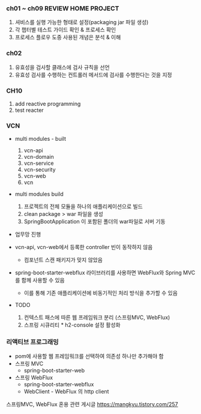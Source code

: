 ### ch01 ~ ch09 REVIEW HOME PROJECT 
1. 셔비스를 실행 가능한 형태로 설정(packaging jar 파일 생성)
1. 각 챕터별 테스트 가이드 확인 & 프로세스 확인
1. 프로세스 플로우 도중 사용된 개념은 분석 & 이해

### ch02
1. 유효성을 검사할 클래스에 검사 규칙을 선언
1. 유효성 검사를 수행하는 컨트롤러 메서드에 검사를 수행한다는 것을 지정

### CH10
1. add reactive programming 
1. test reacter 

### VCN
* multi modules - built
	1. vcn-api
	1. vcn-domain	
	1. vcn-service
	1. vcn-security
	1. vcn-web
	1. vcn
* multi modules build
	1. 프로젝트의 전체 모듈을 하나의 애플리케이션으로 빌드
	1. clean package > war 파일을 생성
	1. SpringBootApplication 이 포함된 폴더의 war파일로 서버 기동 
* 업무망 진행

* vcn-api, vcn-web에서 등록한 controller 빈이 동작하지 않음 
	* 컴포넌트 스캔 패키지가 맞지 않았음
* spring-boot-starter-webflux 라이브러리를 사용하면 WebFlux와 Spring MVC를 함께 사용할 수 있음 
	* 이를 통해 기존 애플리케이션에 비동기적인 처리 방식을 추가할 수 있음 
* TODO
	1. 컨텍스트 패스에 따른 웹 프레임워크 분리 (스프링MVC, WebFlux)
	1. 스프링 시큐리티 * h2-console 설정 활성화 
	

### 리액티브 프로그래밍
* pom에 사용할 웹 프레임워크를 선택하여 의존성 하나만 추가해야 함 
* 스프링 MVC 
	* spring-boot-starter-web
* 스프링 WebFlux
	* spring-boot-starter-webflux
    * WebClient - WebFlux 의 http client 



스프링MVC, WebFlux 혼용 관련 게시글 
https://mangkyu.tistory.com/257
